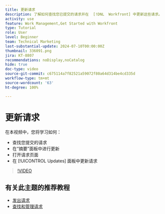 ```yaml
---
title: 更新请求
description: 了解如何查找您已提交的请求并在  [!DNL  Workfront] 中更新这些请求。
activity: use
feature: Work Management,Get Started with Workfront
type: Tutorial
role: User
level: Beginner
team: Technical Marketing
last-substantial-update: 2024-07-10T00:00:00Z
thumbnail: 336091.png
jira: KT-8807
recommendations: noDisplay,noCatalog
hide: true
doc-type: video
source-git-commit: c675114a7f82521a59072f80a64d314be4cd335d
workflow-type: tm+mt
source-wordcount: '63'
ht-degree: 100%

---
```


# 更新请求

在本视频中，您将学习如何：

* 查找您提交的请求
* 在“摘要”面板中进行更新
* 打开请求页面
* 在 [!UICONTROL Updates] 面板中更新请求

>[!VIDEO](https://video.tv.adobe.com/v/336091/?quality=12&learn=on)

## 有关此主题的推荐教程

* [发出请求](/help/manage-work/issues-requests/make-a-request.md)
* [查找和管理请求](/help/manage-work/issues-requests/find-requests.md)

